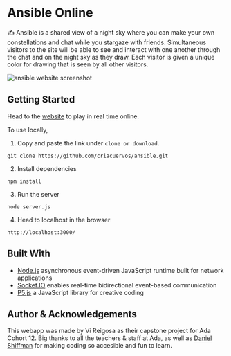 # Ansible Online

✍️ Ansible is a shared view of a night sky where you can make your own constellations and chat while you stargaze with friends.
Simultaneous visitors to the site will be able to see and interact with one another through the chat and on the night sky as they draw.
Each visitor is given a unique color for drawing that is seen by all other visitors.

![ansible website screenshot](https://i.imgur.com/hjozDer.png)

## Getting Started

Head to the [website](https://ansible-web.herokuapp.com/) to play in real time online.

To use locally, 

1. Copy and paste the link under `clone or download`.

```
git clone https://github.com/criacuervos/ansible.git
```

2. Install dependencies 

```
npm install
```

3. Run the server 

```
node server.js
```

4. Head to localhost in the browser

```
http://localhost:3000/
```

## Built With

* [Node.js](https://nodejs.org/en/about/) asynchronous event-driven JavaScript runtime built for network applications
* [Socket.IO](https://socket.io/) enables real-time bidirectional event-based communication
* [P5.js](https://p5js.org/libraries/) a JavaScript library for creative coding

## Author & Acknowledgements

This webapp was made by Vi Reigosa as their capstone project for Ada Cohort 12. 
Big thanks to all the teachers & staff at Ada, as well as [Daniel Shiffman](https://thecodingtrain.com/) for making coding so accesible and fun to learn.
